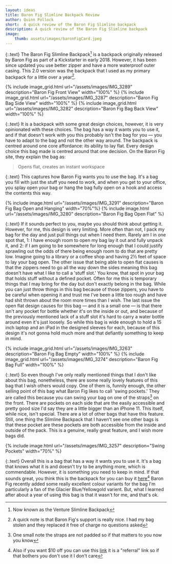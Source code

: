 ```yaml
---
layout: ideas
title: Baron Fig Slimline Backpack Review
author: Quinn Pollock
short:  A quick review of the Baron Fig Slimline backpack
description: A quick review of the Baron Fig Slimline backpack
image: 
    thumb: assets/images/baronFigCard.jpeg
---
```


 {:.text}
 The Baron Fig Slimline Backpack[^1] is a backpack originally released by Baron Fig as part of a Kickstarter in early 2018. However, it has been since updated you use better zipper and have a more waterproof outer casing. This 2.0 version was the backpack that I used as my primary backpack for a little over a year[^stole].

<div class="image-grid-3">
{% include image_grid.html url="/assets/images/IMG_3289" description="Baron Fig Front View" width="100%" %}
{% include image_grid.html url="/assets/images/IMG_3287" description="Baron Fig Bag Side View" width="100%" %}
{% include image_grid.html url="/assets/images/IMG_3282" description="Baron Fig Bag Back View" width="100%" %}
</div>

{:.text}
 It is a backpack with some great design choices, however, it is very opinionated with these choices. The bag has a way it wants you to use it, and if that doesn't work with you this probably isn't the bag for you — you have to adapt to the bag and not the other way around. The backpack is centred around one core affordance: its ability to lay flat. Every design choice this bag made is centred around that one decision. On the Baron Fig site, they explain the bag as:
 > Opens flat, creates an instant workspace

 {:.text}
 This captures how Baron Fig wants you to use the bag. It's a bag you fill with just the stuff you need to work, and when you get to your office, you splay open your bag or hang the bag fully open on a hook and access the contents this way.


{% include image.html url="/assets/images/IMG_3291" description="Baron Fig Bag Open and Hanging" width="70%"%}
{% include image.html url="/assets/images/IMG_3280" description="Baron Fig Bag Open Flat" %}

{:.text}
 If it sounds perfect to you, maybe you should think about getting it. However, for me, this design is very limiting. More often than not, I pack my bag for the day and just pull things out when I need them. Rarely am I in one spot that, 1: I have enough room to open my bag lay it out and fully unpack it, and 2: if I am going to be somewhere for long enough that I could justify sprawling out the odds of there being enough room to do that are pretty low. Imagine going to a library or a coffee shop and having 2½ feet of space to lay your bag open. The other issue that being able to open flat causes is that the zippers need to go all the way down the sides meaning this bag doesn't have what I like to call a 'stuff slot.' You know, that spot in your bag that holds stuff without a defined pocket. Often for me this is temporary things that I may bring for the day but don't exactly belong in the bag. While you can just throw things in this bag because of those zippers, you have to be careful when opening it and trust me I've been a little too rough and have had shit thrown about the room more times than I wish. The last issue the open flat design causes for this bag — and it is a small one — is that there isn't any pocket for bottle whether it's on the inside or out, and because of the previously mentioned lack of a stuff slot it's hard to carry a water bottle around even it's just loosely. So while this bag is wide enough to hold a 15 inch laptop and an iPad in the designed sleeves for each, because of this design it's not gonna hold much more and that defiantly something to keep in mind.

 <div class="image-grid-2">
{% include image_grid.html url="/assets/images/IMG_3263" description="Baron Fig Bag Empty" width="100%" %}
{% include image_grid.html url="/assets/images/IMG_3274" description="Baron Fig Bag Full" width="100%" %}
 </div>

 {:.text}
 So even though I've only really mentioned things that I don't like about this bag, nonetheless, there are some really lovely features of this bag that I wish others would copy. One of them is, funnily enough, the other selling point of this bag what Baron Fig likes to call 'swing pockets.' They are called this because you can swing your bag on one of the straps[^2] on the front. There are pockets on each side that are the easily accessible and pretty good size I'd say they are a little bigger than an iPhone 11. This itself, while nice, isn't special. There are a lot of other bags that have this feature. Still, one thing the Slimline Backpack that I haven't see one other bags is that these pocket are these pockets are both accessible from the inside and outside of the pack. This is a genuine, really great feature, and I wish more bags did.

{% include image.html url="/assets/images/IMG_3257" description="Swing Pockets" width="70%" %}

 {:.text}
 Overall this is a bag that has a way it wants you to use it. It's a bag that knows what it is and doesn't try to be anything more, which is commendable. However, it is something you need to keep in mind. If that sounds great, you think this is the backpack for you can buy it [here][bag][^3] Baron Fig recently added some really excellent colour variants for the bag I'm particularly a fan of the Glacier Blue/Yellowgold varient. But, what I learned after about a year of using this bag is that it wasn't for me, and that's ok.

 [^1]: Now known as the Venture Slimline Backpack
 [^2]: One small note the straps are not padded so if that matters to you now you know
 [^3]: Also if you want $10 off you can use this [link](http://baronfig.refr.cc/quinnpollock4) it is a "referral" link so if that bothers you don't use it I don't care
 [^stole]: A quick note is that Baron Fig's support is really nice. I had my bag stolen and they replaced it free of charge no questions asked

 [bag]: https://www.baronfig.com/products/backpack?variant=13549513408595
